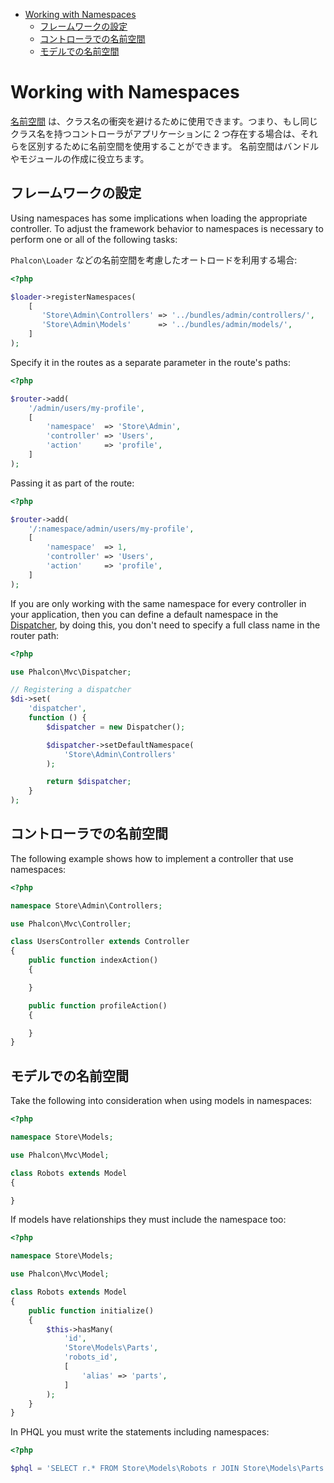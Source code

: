 <div class='article-menu'>
  <ul>
    <li>
      <a href="#overview">Working with Namespaces</a> 
      <ul>
        <li>
          <a href="#setting-up">フレームワークの設定</a>
        </li>
        <li>
          <a href="#controllers">コントローラでの名前空間</a>
        </li>
        <li>
          <a href="#models">モデルでの名前空間</a>
        </li>
      </ul>
    </li>
  </ul>
</div>

<a name='overview'></a>

# Working with Namespaces

[名前空間](http://php.net/manual/en/language.namespaces.php) は、クラス名の衝突を避けるために使用できます。つまり、もし同じクラス名を持つコントローラがアプリケーションに 2 つ存在する場合は、それらを区別するために名前空間を使用することができます。 名前空間はバンドルやモジュールの作成に役立ちます。

<a name='setting-up'></a>

## フレームワークの設定

Using namespaces has some implications when loading the appropriate controller. To adjust the framework behavior to namespaces is necessary to perform one or all of the following tasks:

`Phalcon\Loader` などの名前空間を考慮したオートロードを利用する場合:

```php
<?php

$loader->registerNamespaces(
    [
       'Store\Admin\Controllers' => '../bundles/admin/controllers/',
       'Store\Admin\Models'      => '../bundles/admin/models/',
    ]
);
```

Specify it in the routes as a separate parameter in the route's paths:

```php
<?php

$router->add(
    '/admin/users/my-profile',
    [
        'namespace'  => 'Store\Admin',
        'controller' => 'Users',
        'action'     => 'profile',
    ]
);
```

Passing it as part of the route:

```php
<?php

$router->add(
    '/:namespace/admin/users/my-profile',
    [
        'namespace'  => 1,
        'controller' => 'Users',
        'action'     => 'profile',
    ]
);
```

If you are only working with the same namespace for every controller in your application, then you can define a default namespace in the [Dispatcher](/[[language]]/[[version]]/dispatcher), by doing this, you don't need to specify a full class name in the router path:

```php
<?php

use Phalcon\Mvc\Dispatcher;

// Registering a dispatcher
$di->set(
    'dispatcher',
    function () {
        $dispatcher = new Dispatcher();

        $dispatcher->setDefaultNamespace(
            'Store\Admin\Controllers'
        );

        return $dispatcher;
    }
);
```

<a name='controllers'></a>

## コントローラでの名前空間

The following example shows how to implement a controller that use namespaces:

```php
<?php

namespace Store\Admin\Controllers;

use Phalcon\Mvc\Controller;

class UsersController extends Controller
{
    public function indexAction()
    {

    }

    public function profileAction()
    {

    }
}
```

<a name='models'></a>

## モデルでの名前空間

Take the following into consideration when using models in namespaces:

```php
<?php

namespace Store\Models;

use Phalcon\Mvc\Model;

class Robots extends Model
{

}
```

If models have relationships they must include the namespace too:

```php
<?php

namespace Store\Models;

use Phalcon\Mvc\Model;

class Robots extends Model
{
    public function initialize()
    {
        $this->hasMany(
            'id',
            'Store\Models\Parts',
            'robots_id',
            [
                'alias' => 'parts',
            ]
        );
    }
}
```

In PHQL you must write the statements including namespaces:

```php
<?php

$phql = 'SELECT r.* FROM Store\Models\Robots r JOIN Store\Models\Parts p';
```